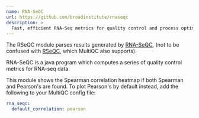 ```yaml
---
name: RNA-SeQC
url: https://github.com/broadinstitute/rnaseqc
description: >
  Fast, efficient RNA-Seq metrics for quality control and process optimization
---
```


The RSeQC module parses results generated by
[RNA-SeQC](https://github.com/broadinstitute/rnaseqc),
(not to be confused with [RSeQC](http://rseqc.sourceforge.net/),
which MultiQC also supports).

RNA-SeQC is a java program which computes a series of quality
control metrics for RNA-seq data.

This module shows the Spearman correlation heatmap if both
Spearman and Pearson's are found. To plot Pearson's by default instead,
add the following to your MultiQC config file:

```yaml
rna_seqc:
  default_correlation: pearson
```
